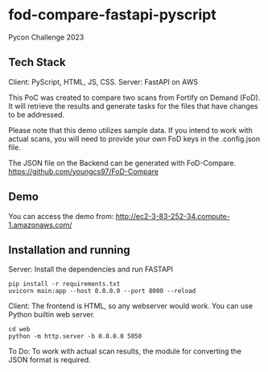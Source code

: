 # fod-compare-fastapi-pyscript
Pycon Challenge 2023


## Tech Stack
Client: PyScript, HTML, JS, CSS.
Server: FastAPI on AWS

This PoC was created to compare two scans from Fortify on Demand (FoD). It will retrieve the results and generate tasks for the files that have changes to be addressed.

Please note that this demo utilizes sample data. If you intend to work with actual scans, you will need to provide your own FoD keys in the .config.json file.

The JSON file on the Backend can be generated with FoD-Compare.
https://github.com/youngcs97/FoD-Compare

## Demo
You can access the demo from:
http://ec2-3-83-252-34.compute-1.amazonaws.com/

## Installation and running

Server:
Install the dependencies and run FASTAPI

```console
pip install -r requirements.txt
uvicorn main:app --host 0.0.0.0 --port 8000 --reload
```

Client:
The frontend is HTML, so any webserver would work. You can use Python builtin web server.

```console
cd web
python -m http.server -b 0.0.0.0 5050
```

To Do: 
To work with actual scan results, the module for converting the JSON format is required.
